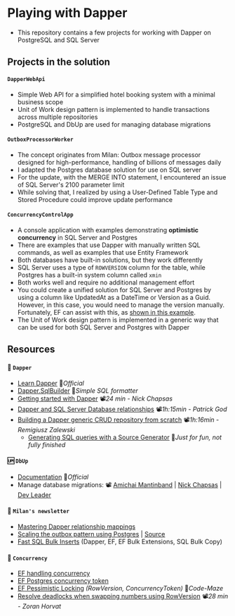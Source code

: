 # Playing with Dapper

- This repository contains a few projects for working with Dapper on PostgreSQL and SQL Server

## Projects in the solution

#### `DapperWebApi`

- Simple Web API for a simplified hotel booking system with a minimal business scope
- Unit of Work design pattern is implemented to handle transactions across multiple repositories
- PostgreSQL and DbUp are used for managing database migrations

#### `OutboxProcessorWorker`

- The concept originates from Milan: Outbox message processor designed for high-performance, handling of billions of messages daily
- I adapted the Postgres database solution for use on SQL server
- For the update, with the MERGE INTO statement, I encountered an issue of SQL Server's 2100 parameter limit
- While solving that, I realized by using a User-Defined Table Type and Stored Procedure could improve update performance

#### `ConcurrencyControlApp`

- A console application with examples demonstrating **optimistic concurrency** in SQL Server and Postgres
- There are examples that use Dapper with manually written SQL commands, as well as examples that use Entity Framework
- Both databases have built-in solutions, but they work differently
- SQL Server uses a type of `ROWVERSION` column for the table, while Postgres has a built-in system column called `xmin`
- Both works well and require no additional management effort
- You could create a unified solution for SQL Server and Postgres by using a column like UpdatedAt as a DateTime or Version as a Guid. However, in this case, you would need to manage the version manually. Fortunately, EF can assist with this, as [shown in this example](ConcurrencyControlApp/Common/CustomConcurrencyToken.cs).
- The Unit of Work design pattern is implemented in a generic way that can be used for both SQL Server and Postgres with Dapper

## Resources

#### 🧰 `Dapper`

- [Learn Dapper](https://www.learndapper.com) 📓*Official*
- [Dapper.SqlBuilder](https://github.com/DapperLib/Dapper/tree/main/Dapper.SqlBuilder) 👤*Simple SQL formatter*
- [Getting started with Dapper](https://youtu.be/F1ONxvjdLlc) 📽️*24 min - Nick Chapsas*
- [Dapper and SQL Server Database relationships](https://youtu.be/OPedaRBwNUA) 📽️*1h:15min - Patrick God*
- [Building a Dapper generic CRUD repository from scratch](https://youtu.be/9YGByZqzOaY) 📽️*1h:16min - Remigiusz Zalewski*
  - [Generating SQL queries with a Source Generator](https://github.com/19balazs86/PlayingWithSourceGenerator/blob/master/SourceGeneratorLib/SqlSourceGenerator.cs) 👤*Just for fun, not fully finished*

#### 🆙 `DbUp`

- [Documentation](https://dbup.github.io) 📓*Official*
- Manage database migrations: 📽️ [Amichai Mantinband](https://youtu.be/pgCJYNyayeM) | [Nick Chapsas](https://youtu.be/fdbW9eC3rN4) | [Dev Leader](https://youtu.be/FuXx-N2-zoM)

#### 🧑 `Milan's newsletter`

- [Mastering Dapper relationship mappings](https://www.milanjovanovic.tech/blog/mastering-dapper-relationship-mappings)
- [Scaling the outbox pattern using Postgres](https://www.milanjovanovic.tech/blog/scaling-the-outbox-pattern) | [Source](https://github.com/m-jovanovic/outbox-scaling)
- [Fast SQL Bulk Inserts](https://www.milanjovanovic.tech/blog/fast-sql-bulk-inserts-with-csharp-and-ef-core) (Dapper, EF, EF Bulk Extensions, SQL Bulk Copy)

#### 🦺 `Concurrency`

- [EF handling concurrency](https://learn.microsoft.com/en-us/ef/core/saving/concurrency?tabs=fluent-api)
- [EF Postgres concurrency token](https://www.npgsql.org/efcore/modeling/concurrency.html?tabs=fluent-api)
- [EF Pessimistic Locking](https://code-maze.com/dotnet-optimistic-locking-vs-pessimistic-locking) *(RowVersion, ConcurrencyToken)* 📓*Code-Maze*
- [Resolve deadlocks when swapping numbers using RowVersion](https://youtu.be/EzXKlTyk2KU) 📽️*28 min - Zoran Horvat*